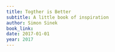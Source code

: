 ```yaml
---
title: Togther is Better
subtitle: A little book of inspiration
author: Simon Sinek
book_link: 
date: 2017-01-01
year: 2017
---
```

